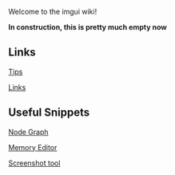 Welcome to the imgui wiki!

**In construction, this is pretty much empty now**

## Links

[Tips](Tips)

[Links](Links)

## Useful Snippets

[Node Graph](node_graph_example)

[Memory Editor](memory_editor_example)

[Screenshot tool](screenshot_tool)
